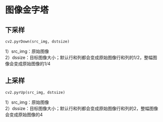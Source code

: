 # 图像金字塔
## 下采样
```
cv2.pyrDown(src_img, dstsize)
```
1）src_img：原始图像  
2）dssize：目标图像大小；默认行和列都会变成原始图像行和列的1/2，整幅图像会变成原始图像的1/4
## 上采样
```
cv2.pyrUp(src_img, dstsize)
```
1）src_img：原始图像  
2）dssize：目标图像大小；默认行和列都会变成原始图像行和列的2，整幅图像会变成原始图像的4